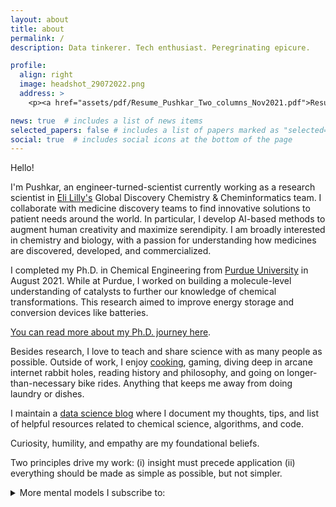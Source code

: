 ```yaml
---
layout: about
title: about
permalink: /
description: Data tinkerer. Tech enthusiast. Peregrinating epicure. 

profile:
  align: right
  image: headshot_29072022.png
  address: >
    <p><a href="assets/pdf/Resume_Pushkar_Two_columns_Nov2021.pdf">Resume</a></p>

news: true  # includes a list of news items
selected_papers: false # includes a list of papers marked as "selected={true}"
social: true  # includes social icons at the bottom of the page
---
```


Hello! 

I'm Pushkar, an engineer-turned-scientist currently working as a research scientist in [Eli Lilly's](https://www.lilly.com/discovery/research-and-scientific-discovery) Global Discovery Chemistry & Cheminformatics team. I collaborate with medicine discovery teams to find innovative solutions to patient needs around the world. In particular, I develop AI-based methods to augment human creativity and maximize serendipity. I am broadly interested in chemistry and biology, with a passion for understanding how medicines are discovered, developed, and commercialized.

I completed my Ph.D. in Chemical Engineering from [Purdue University](https://engineering.purdue.edu/ChE) in August 2021. While at Purdue, I worked on building a molecule-level understanding of catalysts to further our knowledge of chemical transformations. This research aimed to improve energy storage and conversion devices like batteries.

[You can read more about my Ph.D. journey here](https://www.pushkarghanekar.com/blog/2021/phd_learning/).

Besides research, I love to teach and share science with as many people as possible. Outside of work, I enjoy [cooking](https://www.instagram.com/pgg1610/), gaming, diving deep in arcane internet rabbit holes, reading history and philosophy, and going on longer-than-necessary bike rides. Anything that keeps me away from doing laundry or dishes. 

I maintain a [data science blog](https://pgg1610.github.io/data_blog/) where I document my thoughts, tips, and list of helpful resources related to chemical science, algorithms, and code. 

Curiosity, humility, and empathy are my foundational beliefs.

Two principles drive my work: 
(i) insight must precede application
(ii) everything should be made as simple as possible, but not simpler.

<details>
  <summary> More mental models I subscribe to:</summary>
  - Trust in compounding and persistence; you dont need to be right just less stupid.
  - Decide what you want, decide what you are willing to exchange for it.
  - Have strong convictions, loosely held. 
  - Follow curiosity and passion, not trends.
  - Ideas are not owned, but come with debts to those who came before. 
  - Life is surprisingly short, so solve problems that interest and excite you most. [Richard Hamming's Lecture](https://www.cs.virginia.edu/~robins/YouAndYourResearch.pdf)
  - Happiness is a choice that you make and a skill that you develop 
  - ["The days are long but the decades are short"](https://blog.samaltman.com/the-days-are-long-but-the-decades-are-short)
  - Don't be the best, try to be the only.
</details>
